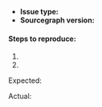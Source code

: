 - **Issue type:** <!-- bug report, feature request, or question? -->
- **Sourcegraph version:** <!-- the version of Sourcegraph (if self-hosted), or "Sourcegraph.com" -->

#### Steps to reproduce:

1. 
2. 

Expected: 

Actual:
